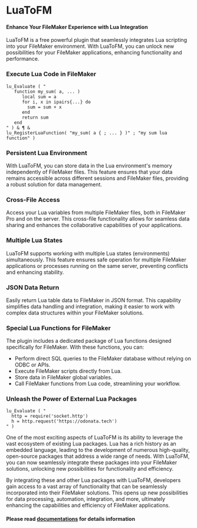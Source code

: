 # LuaToFM
#### Enhance Your FileMaker Experience with Lua Integration

LuaToFM is a free powerful plugin that seamlessly integrates Lua scripting into your FileMaker environment. With LuaToFM, you can unlock new possibilities for your FileMaker applications, enhancing functionality and performance.

### Execute Lua Code in FileMaker
```
lu_Evaluate ( "
   function my_sum( a, ... ) 
      local sum = a
      for i, x in ipairs{...} do
        sum = sum + x
      end     
      return sum
   end 
" ) & ¶ & 
lu_RegisterLuaFunction( "my_sum( a { ; ... } )" ; "my sum lua function" )
```
### Persistent Lua Environment

With LuaToFM, you can store data in the Lua environment's memory independently of FileMaker files. This feature ensures that your data remains accessible across different sessions and FileMaker files, providing a robust solution for data management.

### Cross-File Access

Access your Lua variables from multiple FileMaker files, both in FileMaker Pro and on the server. This cross-file functionality allows for seamless data sharing and enhances the collaborative capabilities of your applications.

### Multiple Lua States

LuaToFM supports working with multiple Lua states (environments) simultaneously. This feature ensures safe operation for multiple FileMaker applications or processes running on the same server, preventing conflicts and enhancing stability.

### JSON Data Return

Easily return Lua table data to FileMaker in JSON format. This capability simplifies data handling and integration, making it easier to work with complex data structures within your FileMaker solutions.

### Special Lua Functions for FileMaker

The plugin includes a dedicated package of Lua functions designed specifically for FileMaker. With these functions, you can:
- Perform direct SQL queries to the FileMaker database without relying on ODBC or APIs.
- Execute FileMaker scripts directly from Lua.
- Store data in FileMaker global variables.
- Call FileMaker functions from Lua code, streamlining your workflow.

### Unleash the Power of External Lua Packages

```
lu_Evaluate ( " 
  http = require('socket.http') 
  h = http.request('https://odonata.tech')
" )
```

One of the most exciting aspects of LuaToFM is its ability to leverage the vast ecosystem of existing Lua packages. Lua has a rich history as an embedded language, leading to the development of numerous high-quality, open-source packages that address a wide range of needs. With LuaToFM, you can now seamlessly integrate these packages into your FileMaker solutions, unlocking new possibilities for functionality and efficiency.

By integrating these and other Lua packages with LuaToFM, developers gain access to a vast array of functionality that can be seamlessly incorporated into their FileMaker solutions. This opens up new possibilities for data processing, automation, integration, and more, ultimately enhancing the capabilities and efficiency of FileMaker applications.

#### Please read [documentations](https://github.com/OdonataTech/LuaToFM/tree/main/docs) for details information






